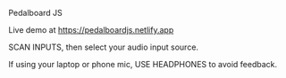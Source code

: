 Pedalboard JS

Live demo at https://pedalboardjs.netlify.app

SCAN INPUTS, then select your audio input source.

If using your laptop or phone mic, USE HEADPHONES to avoid feedback.
